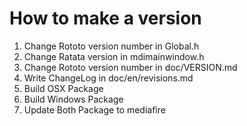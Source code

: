# How to make a version

1. Change Rototo version number in Global.h
2. Change Ratata version in mdimainwindow.h
3. Change Rototo version number in doc/VERSION.md
4. Write ChangeLog in doc/en/revisions.md
5. Build OSX Package
6. Build Windows Package
7. Update Both Package to mediafire
